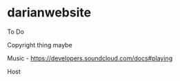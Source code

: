 # darianwebsite

To Do 

Copyright thing maybe

Music - https://developers.soundcloud.com/docs#playing

Host
